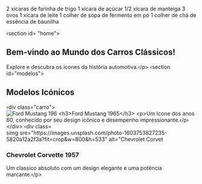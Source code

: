 2 xícaras de farinha de trigo
1 xícara de açúcar
1/2 xícara de manteiga 
3 ovos
1 xícara de leite 
1 colher de sopa de fermento em pó 
1 colher de chá de essência de baunilha 

‹section id= "home">
 <h2>Bem-vindo ao Mundo dos Carros Clássicos! </h2> 
<p>Explore e descubra os icones da história automotiva.‹/p> </ section> ‹section 
id="modelos"> <h2>Modelos Icónicos</h2> ‹div class="carro"> <img sro="https://images.unsplash.com/photo-1607517279047-0a8d5c8b63ef?fit=crop&w=800&h=533" alt="Ford Mustang 196 <h3>Ford Mustang 1965</h3> <p>Um Icone dos anos 60, conhecido por seu design icônico e desempenho impressionante.‹/p› </div> ‹div class="carro"> simg sre="https://images.unsplash.com/photo-1603753827235-5820a12a2f3a?fit=crop&w=800&h=533" alt="Chevrolet Corvet <h3>Chevrolet Corvette 1957</h3> <p>Um classico absoluto com um design elegante e uma potência marcante.‹/p>
